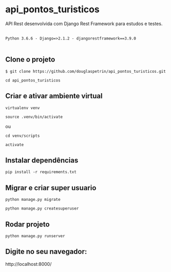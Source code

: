 # api_pontos_turisticos
API Rest desenvolvida com Django Rest Framework para estudos e testes.
<br><br>

 `Python 3.6.6 - Django=>2.1.2 - djangorestframework==3.9.0`
<br><br>

## Clone o projeto

`$ git clone https://github.com/douglaspetrin/api_pontos_turisticos.git`
  

`cd api_pontos_turisticos`


## Criar e ativar ambiente virtual

`virtualenv venv`   

`source .venv/bin/activate`
  

ou
  

`cd venv/scripts`  

`activate`  



## Instalar dependências

`pip install -r requirements.txt`

## Migrar e criar super usuario

`python manage.py migrate`   

`python manage.py createsuperuser`  


## Rodar projeto

`python manage.py runserver`  


## Digite no seu navegador:

http://localhost:8000/
